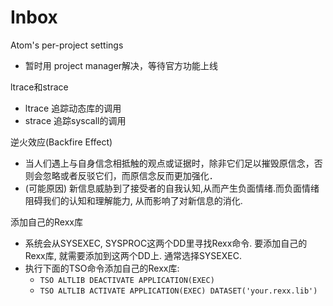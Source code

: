 Inbox
=====

Atom's per-project settings  
-   暂时用 project manager解决，等待官方功能上线

ltrace和strace  
-   ltrace 追踪动态库的调用
-   strace 追踪syscall的调用

逆火效应(Backfire Effect)  
-   当人们遇上与自身信念相抵触的观点或证据时，除非它们足以摧毁原信念，否则会忽略或者反驳它们，而原信念反而更加强化．
-   (可能原因) 新信息威胁到了接受者的自我认知,从而产生负面情绪.而负面情绪阻碍我们的认知和理解能力, 从而影响了对新信息的消化.

添加自己的Rexx库  
-   系统会从SYSEXEC, SYSPROC这两个DD里寻找Rexx命令. 要添加自己的Rexx库, 就需要添加到这两个DD上. 通常选择SYSEXEC.
-   执行下面的TSO命令添加自己的Rexx库:  
    -   `TSO ALTLIB DEACTIVATE APPLICATION(EXEC)`
    -   `TSO ALTLIB ACTIVATE APPLICATION(EXEC) DATASET('your.rexx.lib')`


